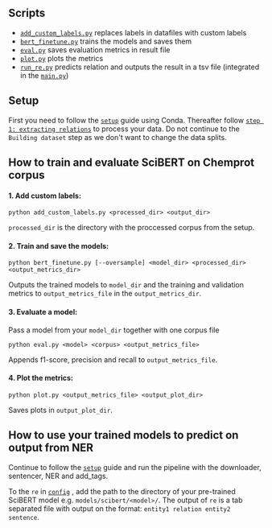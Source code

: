## Scripts
* [`add_custom_labels.py`](relation_extraction/add_custom_labels.py) replaces labels in datafiles with custom labels
* [`bert_finetune.py`](relation_extraction/bert_finetune.py) trains the models and saves them
* [`eval.py`](relation_extraction/eval.py) saves evaluation metrics in result file
* [`plot.py`](relation_extraction/plot.py) plots the metrics
* [`run_re.py`](relation_extraction/run_re.py) predicts relation and outputs the result in a tsv file (integrated in the [`main.py`](https://github.com/Aitslab/nlp_2021_alexander_petter/blob/master/main.py))


## Setup

First you need to follow the [`setup`](https://github.com/Aitslab/nlp_2021_alexander_petter#setup-using-conda-anaconda--miniconda) guide using Conda. Thereafter follow [`step 1: extracting relations`](https://github.com/Aitslab/nlp_2021_alexander_petter/tree/master/utils/chemprot#extracting-relations) to process your data. Do not continue to the `Building dataset` step as we don't want to change the data splits.

## How to train and evaluate SciBERT on Chemprot corpus

#### 1. Add custom labels:

```shell
python add_custom_labels.py <processed_dir> <output_dir>
```
`processed_dir` is the directory with the proccessed corpus from the setup. 

#### 2. Train and save the models:

```shell
python bert_finetune.py [--oversample] <model_dir> <processed_dir> <output_metrics_dir>
```
Outputs the trained models to `model_dir` and the training and validation metrics to `output_metrics_file` in the `output_metrics_dir`.

#### 3. Evaluate a model:

Pass a model from your `model_dir` together with one corpus file

```shell
python eval.py <model> <corpus> <output_metrics_file> 
```
Appends f1-score, precision and recall to `output_metrics_file`.

#### 4. Plot the metrics:

```shell
python plot.py <output_metrics_file> <output_plot_dir>
```
Saves plots in `output_plot_dir`.

## How to use your trained models to predict on output from NER

Continue to follow the [`setup`](https://github.com/Aitslab/nlp_2021_alexander_petter#setup-using-conda-anaconda--miniconda) guide and run the pipeline with the downloader, sentencer, NER and add_tags.

To the `re` in [`config`](https://github.com/Aitslab/nlp_2021_alexander_petter/blob/master/config.jsonof) , add the path to the directory of your pre-trained SciBERT model e.g. `models/scibert/<model>/`. The output of `re` is a tab separated file with output on the format: `entity1 relation entity2 sentence`.

